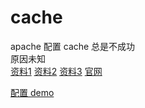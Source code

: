 # cache
apache 配置 cache 总是不成功 <br>
原因未知 <br>
[资料1](https://yq.aliyun.com/ziliao/404326?spm=a2c4e.11155472.blogcont.22.5fc768a5wX8bQh)
[资料2](http://phpstudy.php.cn/jishu-php-3064.html)
[资料3](https://www.cnblogs.com/nongchaoer/p/6792767.html)
[官网](http://httpd.apache.org/docs/trunk/en/mod/mod_cache.html#cacheenable)

[配置 demo](20190110/httpd.conf)
